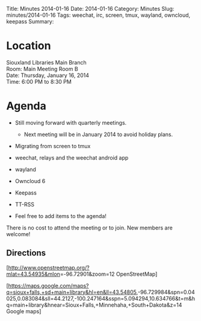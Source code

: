 Title: Minutes 2014-01-16
Date: 2014-01-16
Category: Minutes 
Slug: minutes/2014-01-16
Tags: weechat, irc, screen, tmux, wayland, owncloud, keepass
Summary:

Location
========

Siouxland Libraries Main Branch  
Room: Main Meeting Room B  
Date: Thursday, January 16, 2014  
Time: 6:00 PM to 8:30 PM  

Agenda
======

-   Still moving forward with quarterly meetings.
    -   Next meeting will be in January 2014 to avoid holiday plans.

-   Migrating from screen to tmux
-   weechat, relays and the weechat android app
-   wayland
-   Owncloud 6
-   Keepass
-   TT-RSS
-   Feel free to add items to the agenda!

There is no cost to attend the meeting or to join. New members are
welcome!

Directions
----------

[<http://www.openstreetmap.org/?mlat=43.54935&mlon>=-96.72901&zoom=12
OpenStreetMap]

[<https://maps.google.com/maps?q=sioux+falls,+sd+main+library&hl=en&ll=43.54805>,-96.729984&spn=0.04025,0.083084&sll=44.2127,-100.247164&sspn=5.094294,10.634766&t=m&hq=main+library&hnear=Sioux+Falls,+Minnehaha,+South+Dakota&z=14
Google maps]
